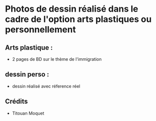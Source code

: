 # Photos de dessin réalisé dans le cadre de l'option arts plastiques ou personnellement

## Arts plastique :
- 2 pages de BD sur le thème de l'immigration

## dessin perso :
- dessin réalisé avec réference réel 

## Crédits
- Titouan Moquet 
